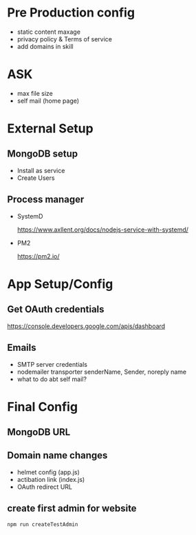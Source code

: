 # Pre Production config

- static content maxage
- privacy policy & Terms of service
- add domains in skill

# ASK

- max file size
- self mail (home page)

# External Setup

## MongoDB setup

- Install as service
- Create Users

## Process manager
- SystemD

    https://www.axllent.org/docs/nodejs-service-with-systemd/

- PM2

    https://pm2.io/

# App Setup/Config

## Get OAuth credentials
https://console.developers.google.com/apis/dashboard

## Emails

- SMTP server credentials
- nodemailer transporter senderName, Sender, noreply name
- what to do abt self mail?

# Final Config

## MongoDB URL

## Domain name changes

- helmet config (app.js)
- actibation link (index.js)
- OAuth redirect URL

## create first admin for website
`npm run createTestAdmin`
